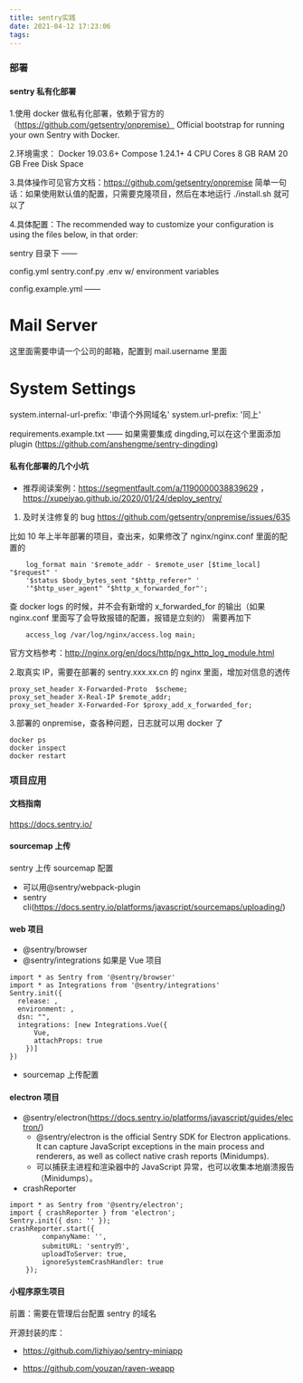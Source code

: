 ```yaml
---
title: sentry实践
date: 2021-04-12 17:23:06
tags:
---
```


### 部署

#### sentry 私有化部署

1.使用 docker 做私有化部署，依赖于官方的（https://github.com/getsentry/onpremise）
Official bootstrap for running your own Sentry with Docker.

2.环境需求：
Docker 19.03.6+
Compose 1.24.1+
4 CPU Cores
8 GB RAM
20 GB Free Disk Space

3.具体操作可见官方文档：https://github.com/getsentry/onpremise
简单一句话：如果使用默认值的配置，只需要克隆项目，然后在本地运行 ./install.sh 就可以了

4.具体配置：The recommended way to customize your configuration is using the files below, in that order:

sentry 目录下 ——

config.yml
sentry.conf.py
.env w/ environment variables

config.example.yml ——

# Mail Server

这里面需要申请一个公司的邮箱，配置到 mail.username 里面

# System Settings

system.internal-url-prefix: '申请个外网域名'
system.url-prefix: '同上'

requirements.example.txt ——
如果需要集成 dingding,可以在这个里面添加 plugin
(https://github.com/anshengme/sentry-dingding)

#### 私有化部署的几个小坑

- 推荐阅读案例：https://segmentfault.com/a/1190000038839629 ， https://xupeiyao.github.io/2020/01/24/deploy_sentry/

1. 及时关注修复的 bug
   https://github.com/getsentry/onpremise/issues/635

比如 10 年上半年部署的项目，查出来，如果修改了 nginx/nginx.conf 里面的配置的

```
	log_format main '$remote_addr - $remote_user [$time_local] "$request" '
	'$status $body_bytes_sent "$http_referer" '
	'"$http_user_agent" "$http_x_forwarded_for"';
```

查 docker logs 的时候，并不会有新增的 x_forwarded_for 的输出（如果 nginx.conf 里面写了会导致报错的配置，报错是立刻的）
需要再加下

```
	access_log /var/log/nginx/access.log main;
```

官方文档参考：http://nginx.org/en/docs/http/ngx_http_log_module.html

2.取真实 IP，需要在部署的 sentry.xxx.xx.cn 的 nginx 里面，增加对信息的透传

```
proxy_set_header X-Forwarded-Proto  $scheme;
proxy_set_header X-Real-IP $remote_addr;
proxy_set_header X-Forwarded-For $proxy_add_x_forwarded_for;
```

3.部署的 onpremise，查各种问题，日志就可以用 docker 了

```
docker ps
docker inspect
docker restart
```

### 项目应用

#### 文档指南

https://docs.sentry.io/

#### sourcemap 上传

sentry 上传 sourcemap 配置

- 可以用@sentry/webpack-plugin
- sentry cli(https://docs.sentry.io/platforms/javascript/sourcemaps/uploading/)

#### web 项目

- @sentry/browser
- @sentry/integrations 如果是 Vue 项目

```
import * as Sentry from '@sentry/browser'
import * as Integrations from '@sentry/integrations'
Sentry.init({
  release: ,
  environment: ,
  dsn: "",
  integrations: [new Integrations.Vue({
      Vue,
      attachProps: true
    })]
})
```

- sourcemap 上传配置

#### electron 项目

- @sentry/electron(https://docs.sentry.io/platforms/javascript/guides/electron/)
  - @sentry/electron is the official Sentry SDK for Electron applications. It can capture JavaScript exceptions in the main process and renderers, as well as collect native crash reports (Minidumps).
  - 可以捕获主进程和渲染器中的 JavaScript 异常，也可以收集本地崩溃报告（Minidumps）。
- crashReporter

```
import * as Sentry from '@sentry/electron';
import { crashReporter } from 'electron';
Sentry.init({ dsn: '' });
crashReporter.start({
        companyName: '',
        submitURL: 'sentry的',
        uploadToServer: true,
        ignoreSystemCrashHandler: true
    });
```

#### 小程序原生项目

前置：需要在管理后台配置 sentry 的域名

开源封装的库：

- https://github.com/lizhiyao/sentry-miniapp

- https://github.com/youzan/raven-weapp
